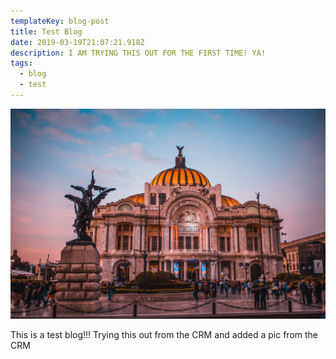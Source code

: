 ```yaml
---
templateKey: blog-post
title: Test Blog
date: 2019-03-19T21:07:21.918Z
description: I AM TRYING THIS OUT FOR THE FIRST TIME! YA!
tags:
  - blog
  - test
---
```

![](https://raw.githubusercontent.com/viviancan/geo-on-the-rio/master/static/img/plaza.jpg)

This is a test blog!!! Trying this out from the CRM and added a pic from the CRM
